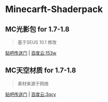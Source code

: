 # Minecarft-Shaderpack

## MC光影包 for 1.7-1.8

> 基于SEUS 10.1 修改

[贴吧传送门](https://tieba.baidu.com/p/4335544487) | 
[百度云:153w](https://pan.baidu.com/s/1qWXM4qg)

## MC天空材质 for 1.7-1.8

> 素材来源于网络

[贴吧传送门](https://tieba.baidu.com/p/4747948708) | 
[百度云:3qcy](https://pan.baidu.com/s/1qXA4eew)